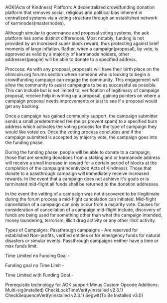 AOK(Acts of Kindness) Platform: A decentralized crowdfunding donation platform that removes social, religious and political bias inherent in centralized systems via a voting structure through an established network of karmnodes(masternodes).

Although simular to governance and proposal voting systems, the aok platform has some distinct differences. Most notably, funding is not provided by an increased super block reward, thus protecting against brief moments of large inflation. Rather, when a campaign(proposal), by vote, is approved as valid by a majority of karmanode holders, other addresses(people) will be able to donate to a specified address.

Proccess:
As with any proposal, proposals will have their birth place on the ohmcoin.org forums section where someone who is looking to begin a crowdfunding campaign can engage the community. This engagement will allow the community to assist campaigns to be as successful as possible. This can include but is not limited to, verification of legitimacy of campaign proposal, receive help in writing up a proposal, gaining pointers on where a campaign proposal needs improvements or just to see if a proposal would get any backing.

Once a campaign has gained community support, the campaign submitter sends a small predetermined fee (helps prevent spam) to a specified burn address which activates the voting process for the type of campaign they would like voted on. Once the voting process concludes and if the campaign submitted is accepted by majority vote, the campaign goes into the funding phase.

During the funding phase, people will be able to donate to a campaign, those that are sending donations from a staking and or karmanode address will receive a small increase in reward for a certain period of blocks at the completion of the campaign(Incentivized Acts of Kindness). Those that donate to a passthrough campaign will immediately receive increased rewards. In the event that a campaign does not achieve it's goals or is terminated mid-flight all funds shall be returned to the donation addresses.

In the event the vetting of a campaign was not discovered to be illegitimate during the forum process a mid-flight cancelation can initiated. Mid-flight cancellation of a campaign can only occur from a majority vote. Causes for consideration of cancellation of a campaign mid-flight include, discovery of funds are being used for something other than what the campaign intended, money laundering, terrorism, illicit drug activity or any other illicit activity.

Types of Campaigns:
Passthrough campaigns - Are reserved for established Non-profits, verified entities or for emergency funds for natural disasters or simular events. Passthrough campaigns neither have a time or max funds limit.

Time Limited no Funding Goal -

Funding goal no Time Limit -

Time Limited with Funding Goal -

Prerequisite technology for AOK support Minus Custom Opcode Additions:
Multi-sig(installed)
CheckLockTimeVerify(installed v2.3.1)
CheckSequenceVerify(installed v2.3.1)
Segwit(To Be Installed v3.0)



